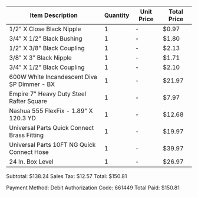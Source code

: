 Item Description                                      | Quantity | Unit Price | Total Price
-------------------------------------------------------|----------|------------|-------------
1/2" X Close Black Nipple                             | 1        | -          | $0.97
3/4" X 1/2" Black Bushing                             | 1        | -          | $1.80
1/2" X 3/8" Black Coupling                            | 1        | -          | $2.13
3/8" X 3" Black Nipple                                | 1        | -          | $1.71
3/4" X 1/2" Black Coupling                            | 1        | -          | $2.10
600W White Incandescent Diva SP Dimmer - BX           | 1        | -          | $21.97
Empire 7" Heavy Duty Steel Rafter Square              | 1        | -          | $7.97
Nashua 555 FlexFix - 1.89" X 120.3 YD                 | 1        | -          | $12.68
Universal Parts Quick Connect Brass Fitting           | 1        | -          | $19.97
Universal Parts 10FT NG Quick Connect Hose            | 1        | -          | $39.97
24 In. Box Level                                      | 1        | -          | $26.97

Subtotal: $138.24
Sales Tax: $12.57
Total: $150.81

Payment Method: Debit
Authorization Code: 661449
Total Paid: $150.81
